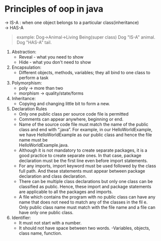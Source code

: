 # Principles of oop in java
-> IS-A : when one object belongs to a particular class(inheritance)  
-> HAS-A  
> example:
Dog->Animal->Living Being(super class)
Dog "IS-A" animal.
Dog "HAS-A" tail.

1. Abstraction:  
    - Reveal - what you need to show  
    + Hide - what you don't need to show  
1. Encapsulation:
    * Different objects, methods, variables; they all bind to one class to perform a task  
1. Polymorphism:
    * poly -> more than two
    + morphism -> quality/state/forms  
1. Inheritance:  
    - Copying and changing little bit to form a new.
1. Declaration Rules
    - Only one public class per source code file is permitted
    - Comments can appear anywhere, beginning or end. 
    - Name of the source code file must match the name of the public class and end with “.java”. For example, in our HelloWorldExample, we have HelloWorldExample as our public class and hence the file name must be  
        HelloWorldExample.java.
    - Although it is not mandatory to create separate packages, it is a good practice to create separate ones. In that case, package declaration must be the first line even before import statements.
    - For any imports, import keyword must be used followed by the class full path. And these statements must appear between package declaration and class declaration.
    - There can be multiple class declarations but only one class can be classified as public. Hence, these import and package statements are applicable to all the packages and imports.
    - A file which contains the program with no public class can have any name that does not need to match any of the classes in the fil e. Only public class name must match with the file name and a file can have only one public class.
1. Identifier:
    - It must not start with a number.
    - It should not have space between two words.
         -Variables, objects, class name, function.
